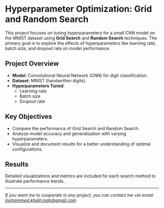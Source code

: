 # Hyperparameter Optimization: Grid and Random Search



This project focuses on tuning hyperparameters for a small CNN model on the MNIST dataset using **Grid Search** and **Random Search** techniques. The primary goal is to explore the effects of hyperparameters like learning rate, batch size, and dropout rate on model performance.

## Project Overview
- **Model**: Convolutional Neural Network (CNN) for digit classification.
- **Dataset**: MNIST (handwritten digits).
- **Hyperparameters Tuned**:
  - Learning rate
  - Batch size
  - Dropout rate

## Key Objectives
- Compare the performance of Grid Search and Random Search.
- Analyze model accuracy and generalization with varying hyperparameters.
- Visualize and document results for a better understanding of optimal configurations.

## Results
Detailed visualizations and metrics are included for each search method to illustrate performance trends.

---

*If you want me to cooperate in any project, you can contact me via email: mohammed.khalil.mah@gmail.com*
